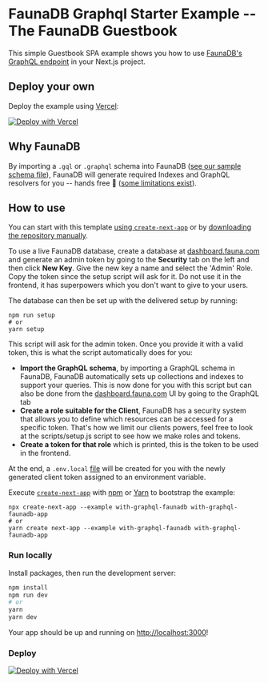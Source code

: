 # FaunaDB Graphql Starter Example -- The FaunaDB Guestbook

This simple Guestbook SPA example shows you how to use [FaunaDB's GraphQL endpoint](https://docs.fauna.com/fauna/current/api/graphql/) in your Next.js project.

## Deploy your own

Deploy the example using [Vercel](https://vercel.com?utm_source=github&utm_medium=readme&utm_campaign=next-example):

[![Deploy with Vercel](https://vercel.com/button)](https://vercel.com/new/git/external?repository-url=https://github.com/vercel/next.js/tree/canary/examples/with-graphql-faunadb&project-name=my-nextjs-guestbook&repository-name=my-nextjs-guestbook&env=NEXT_PUBLIC_FAUNADB_SECRET,NEXT_PUBLIC_FAUNADB_GRAPHQL_ENDPOINT&envDescription=Client%20secret%20and%20GraphQL%20endpoint%20needed%20for%20communicating%20with%20the%20live%20Fauna%20database&demo-title=Next.js%20Fauna%20Guestbook%20App&demo-description=A%20simple%20guestbook%20application%20built%20with%20Next.js%20and%20Fauna&demo-url=https%3A%2F%2Fnextjs-guestbook.vercel.app%2F)

## Why FaunaDB

By importing a `.gql` or `.graphql` schema into FaunaDB ([see our sample schema file](./schema.gql)), FaunaDB will generate required Indexes and GraphQL resolvers for you -- hands free 👐 ([some limitations exist](https://docs.fauna.com/fauna/current/api/graphql/#limitations)).

## How to use

You can start with this template [using `create-next-app`](#using-create-next-app) or by [downloading the repository manually](#download-manually).

To use a live FaunaDB database, create a database at [dashboard.fauna.com](https://dashboard.fauna.com/) and generate an admin token by going to the **Security** tab on the left and then click **New Key**. Give the new key a name and select the 'Admin' Role. Copy the token since the setup script will ask for it. Do not use it in the frontend, it has superpowers which you don't want to give to your users.

The database can then be set up with the delivered setup by running:

```
npm run setup
# or
yarn setup
```

This script will ask for the admin token. Once you provide it with a valid token, this is what the script automatically does for you:

- **Import the GraphQL schema**, by importing a GraphQL schema in FaunaDB, FaunaDB automatically sets up collections and indexes to support your queries. This is now done for you with this script but can also be done from the [dashboard.fauna.com](https://dashboard.fauna.com/) UI by going to the GraphQL tab
- **Create a role suitable for the Client**, FaunaDB has a security system that allows you to define which resources can be accessed for a specific token. That's how we limit our clients powers, feel free to look at the scripts/setup.js script to see how we make roles and tokens.
- **Create a token for that role** which is printed, this is the token to be used in the frontend.

At the end, a `.env.local` [file](https://nextjs.org/docs/basic-features/environment-variables) will be created for you with the newly generated client token assigned to an environment variable.

Execute [`create-next-app`](https://github.com/vercel/next.js/tree/canary/packages/create-next-app) with [npm](https://docs.npmjs.com/cli/init) or [Yarn](https://yarnpkg.com/lang/en/docs/cli/create/) to bootstrap the example:

```
npx create-next-app --example with-graphql-faunadb with-graphql-faunadb-app
# or
yarn create next-app --example with-graphql-faunadb with-graphql-faunadb-app
```

### Run locally

Install packages, then run the development server:

```bash
npm install
npm run dev
# or
yarn
yarn dev
```

Your app should be up and running on [http://localhost:3000](http://localhost:3000)!

### Deploy

[![Deploy with Vercel](https://vercel.com/button)](https://vercel.com/new/git/external?repository-url=https://github.com/vercel/next.js/tree/canary/examples/with-graphql-faunadb&project-name=my-nextjs-guestbook&repository-name=my-nextjs-guestbook&env=NEXT_PUBLIC_FAUNADB_SECRET,NEXT_PUBLIC_FAUNADB_GRAPHQL_ENDPOINT&envDescription=Client%20secret%20and%20GraphQL%20endpoint%20needed%20for%20communicating%20with%20the%20live%20Fauna%20database&demo-title=Next.js%20Fauna%20Guestbook%20App&demo-description=A%20simple%20guestbook%20application%20built%20with%20Next.js%20and%20Fauna&demo-url=https%3A%2F%2Fnextjs-guestbook.vercel.app%2F)
